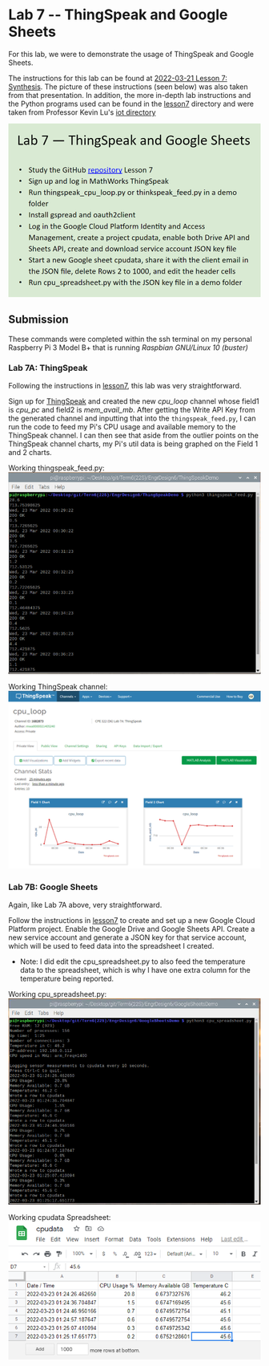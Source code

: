 # Lab 7 -- ThingSpeak and Google Sheets
For this lab, we were to demonstrate the usage of ThingSpeak and Google Sheets.

The instructions for this lab can be found at [2022-03-21 Lesson 7: Synthesis](https://goo.gl/jWPvQz). The picture of these instructions (seen below) was also taken from that presentation. In addition, the more in-depth lab instructions and the Python programs used can be found in the [lesson7](./lesson7) directory and were taken from Professor Kevin Lu's [iot directory](https://github.com/kevinwlu/iot/tree/master/lesson7)

![Lab Instructions](./Instructions.PNG)

## Submission
These commands were completed within the ssh terminal on my personal Raspberry Pi 3 Model B+ that is running *Raspbian GNU/Linux 10 (buster)*

### Lab 7A: ThingSpeak
Following the instructions in [lesson7](https://github.com/kevinwlu/iot/tree/master/lesson7), this lab was very straightforward. 

Sign up for [ThingSpeak](https://thingspeak.com/) and created the new *cpu_loop* channel whose field1 is *cpu_pc* and field2 is *mem_avail_mb*. After getting the Write API Key from the generated channel and inputting that into the `thingspeak_feed.py`, I can run the code to feed my Pi's CPU usage and available memory to the ThingSpeak channel. I can then see that aside from the outlier points on the ThingSpeak channel charts, my Pi's util data is being graphed on the Field 1 and 2 charts.

Working thingspeak_feed.py:
![thingspeak_feed.py](./ThingSpeak_Feed.PNG)

Working ThingSpeak channel:
![ThingSpeak Channel Page](./ThingSpeak_Channel.PNG)

### Lab 7B: Google Sheets
Again, like Lab 7A above, very straightforward. 

Follow the instructions in [lesson7](https://github.com/kevinwlu/iot/tree/master/lesson7#lab-7b-google-sheets) to create and set up a new Google Cloud Platform project. Enable the Google Drive and Google Sheets API. Create a new service account and generate a JSON key for that service account, which will be used to feed data into the spreadsheet I created.

- Note: I did edit the cpu_spreadsheet.py to also feed the temperature data to the spreadsheet, which is why I have one extra column for the temperature being reported.

Working cpu_spreadsheet.py:
![cpu_spreadsheet.py](./cpu_spreadsheet.PNG)

Working cpudata Spreadsheet:
![cpudata Spreadsheet](./cpudata_Spreadsheet.PNG)
